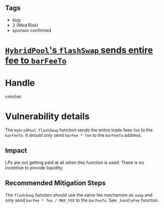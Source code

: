 ## Tags

- bug
- 2 (Med Risk)
- sponsor confirmed

# [`HybridPool`'s `flashSwap` sends entire fee to `barFeeTo`](https://github.com/code-423n4/2021-09-sushitrident-findings/issues/99) 

# Handle

cmichel


# Vulnerability details

The `HybridPool.flashSwap` function sends the entire trade fees `fee` to the `barFeeTo`.
It should only send `barFee * fee` to the `barFeeTo` address.

## Impact
LPs are not getting paid at all when this function is used.
There is no incentive to provide liquidity.

## Recommended Mitigation Steps
The `flashSwap` function should use the same fee mechanism as `swap` and only send `barFee * fee / MAX_FEE` to the `barFeeTo`. See `_handleFee` function.


